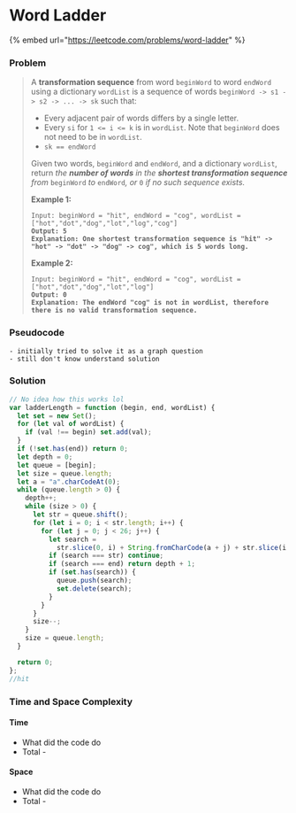 # Word Ladder

{% embed url="https://leetcode.com/problems/word-ladder" %}

### Problem

> A **transformation sequence** from word `beginWord` to word `endWord` using a dictionary `wordList` is a sequence of words `beginWord -> s1 -> s2 -> ... -> sk` such that:
>
> * Every adjacent pair of words differs by a single letter.
> * Every `si` for `1 <= i <= k` is in `wordList`. Note that `beginWord` does not need to be in `wordList`.
> * `sk == endWord`
>
> Given two words, `beginWord` and `endWord`, and a dictionary `wordList`, return _the **number of words** in the **shortest transformation sequence** from_ `beginWord` _to_ `endWord`_, or_ `0` _if no such sequence exists._
>
> &#x20;
>
> **Example 1:**
>
> <pre data-overflow="wrap"><code>Input: beginWord = "hit", endWord = "cog", wordList = ["hot","dot","dog","lot","log","cog"]
> <strong>Output: 5
> </strong><strong>Explanation: One shortest transformation sequence is "hit" -> "hot" -> "dot" -> "dog" -> cog", which is 5 words long.</strong></code></pre>
>
> **Example 2:**
>
> <pre data-overflow="wrap"><code>Input: beginWord = "hit", endWord = "cog", wordList = ["hot","dot","dog","lot","log"]
> <strong>Output: 0
> </strong><strong>Explanation: The endWord "cog" is not in wordList, therefore there is no valid transformation sequence.</strong></code></pre>

### Pseudocode

```
- initially tried to solve it as a graph question
- still don't know understand solution
```

### Solution

```javascript
// No idea how this works lol
var ladderLength = function (begin, end, wordList) {
  let set = new Set();
  for (let val of wordList) {
    if (val !== begin) set.add(val);
  }
  if (!set.has(end)) return 0;
  let depth = 0;
  let queue = [begin];
  let size = queue.length;
  let a = "a".charCodeAt(0);
  while (queue.length > 0) {
    depth++;
    while (size > 0) {
      let str = queue.shift();
      for (let i = 0; i < str.length; i++) {
        for (let j = 0; j < 26; j++) {
          let search =
            str.slice(0, i) + String.fromCharCode(a + j) + str.slice(i + 1);
          if (search === str) continue;
          if (search === end) return depth + 1;
          if (set.has(search)) {
            queue.push(search);
            set.delete(search);
          }
        }
      }
      size--;
    }
    size = queue.length;
  }

  return 0;
};
//hit

```

### Time and Space Complexity

#### Time

* What did the code do
* Total -

#### Space

* What did the code do
* Total -
